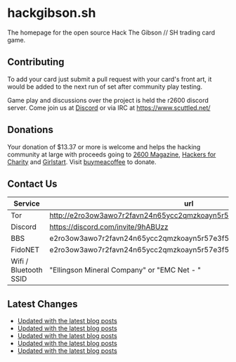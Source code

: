 # hackgibson.sh
The homepage for the open source Hack The Gibson // SH trading card game.


## Contributing

To add your card just submit a pull request with your card's front art, it would be added to the next run of set after community play testing.

Game play and discussions over the project is held the r2600 discord server. Come join us at [Discord](https://discord.com/invite/9hABUzz) or via IRC at https://www.scuttled.net/


## Donations

Your donation of $13.37 or more is welcome and helps the hacking community at large with proceeds going to [2600 Magazine](https://2600.com/), [Hackers for Charity](https://hackersforcharity.org) and [Girlstart](https://girlstart.org).  Visit [buymeacoffee](https://www.buymeacoffee.com/hackgibson.sh) to donate.


## Contact Us

Service | url
-|-
Tor | http://e2ro3ow3awo7r2favn24n65ycc2qmzkoayn5r57e3f56nvjwdcgg32ad.onion
Discord | https://discord.com/invite/9hABUzz
BBS | e2ro3ow3awo7r2favn24n65ycc2qmzkoayn5r57e3f56nvjwdcgg32ad.onion:23
FidoNET | e2ro3ow3awo7r2favn24n65ycc2qmzkoayn5r57e3f56nvjwdcgg32ad.onion:24554
Wifi / Bluetooth SSID | "Ellingson Mineral Company" or "EMC Net - <fidonet address>"

## Latest Changes
<!-- BLOG-POST-LIST:START -->
- [Updated with the latest blog posts](https://github.com/DFW2600/hackgibson.sh/commit/85392ce05c3cf87e608dcb9cfb11df436650578a)
- [Updated with the latest blog posts](https://github.com/DFW2600/hackgibson.sh/commit/3706a1f97ad7601ca79bbe7df51ac7111c0e3fb7)
- [Updated with the latest blog posts](https://github.com/DFW2600/hackgibson.sh/commit/091908325f86aeba19325901f4a5ddec7b08b6b1)
- [Updated with the latest blog posts](https://github.com/DFW2600/hackgibson.sh/commit/5c66e4a22627d79efb2d4aef74799da07dd516e7)
- [Updated with the latest blog posts](https://github.com/DFW2600/hackgibson.sh/commit/d1a94137a89291c18c24fbc4a914ed2310db8a00)
<!-- BLOG-POST-LIST:END -->

